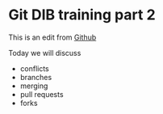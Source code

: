 # Git DIB training part 2

This is an edit from [Github](www.github.com)

Today we will discuss
- conflicts
- branches
- merging
- pull requests
- forks

